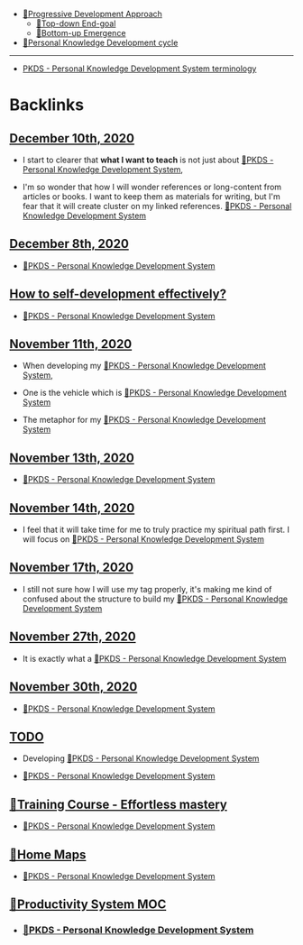 - [🌱Progressive Development Approach](<🌱Progressive Development Approach.md>)
    - [🌲Top-down End-goal](<🌲Top-down End-goal.md>)
    - [🌲Bottom-up Emergence](<🌲Bottom-up Emergence.md>)
- [🌱Personal Knowledge Development cycle](<🌱Personal Knowledge Development cycle.md>)
- ---
- [PKDS - Personal Knowledge Development System terminology](<PKDS - Personal Knowledge Development System terminology.md>)

# Backlinks
## [December 10th, 2020](<December 10th, 2020.md>)
- I start to clearer that __what I want to teach__ is not just about [🌱PKDS - Personal Knowledge Development System](<🌱PKDS - Personal Knowledge Development System.md>),

- I'm so wonder that how I will wonder references or long-content from articles or books. I want to keep them as materials for writing, but I'm fear that it will create cluster on my linked references. [🌱PKDS - Personal Knowledge Development System](<🌱PKDS - Personal Knowledge Development System.md>)

## [December 8th, 2020](<December 8th, 2020.md>)
- [🌱PKDS - Personal Knowledge Development System](<🌱PKDS - Personal Knowledge Development System.md>)

## [How to self-development effectively?](<How to self-development effectively?.md>)
- [🌱PKDS - Personal Knowledge Development System](<🌱PKDS - Personal Knowledge Development System.md>)

## [November 11th, 2020](<November 11th, 2020.md>)
- When developing my [🌱PKDS - Personal Knowledge Development System](<🌱PKDS - Personal Knowledge Development System.md>),

- One is the vehicle which is [🌱PKDS - Personal Knowledge Development System](<🌱PKDS - Personal Knowledge Development System.md>)

- The metaphor for my [🌱PKDS - Personal Knowledge Development System](<🌱PKDS - Personal Knowledge Development System.md>)

## [November 13th, 2020](<November 13th, 2020.md>)
- [🌱PKDS - Personal Knowledge Development System](<🌱PKDS - Personal Knowledge Development System.md>)

## [November 14th, 2020](<November 14th, 2020.md>)
- I feel that it will take time for me to truly practice my spiritual path first. I will focus on [🌱PKDS - Personal Knowledge Development System](<🌱PKDS - Personal Knowledge Development System.md>)

## [November 17th, 2020](<November 17th, 2020.md>)
- I still not sure how I will use my tag properly, it's making me kind of confused about the structure to build my [🌱PKDS - Personal Knowledge Development System](<🌱PKDS - Personal Knowledge Development System.md>)

## [November 27th, 2020](<November 27th, 2020.md>)
- It is exactly what a [🌱PKDS - Personal Knowledge Development System](<🌱PKDS - Personal Knowledge Development System.md>)

## [November 30th, 2020](<November 30th, 2020.md>)
- [🌱PKDS - Personal Knowledge Development System](<🌱PKDS - Personal Knowledge Development System.md>)

## [TODO](<TODO.md>)
- Developing [🌱PKDS - Personal Knowledge Development System](<🌱PKDS - Personal Knowledge Development System.md>)

- [🌱PKDS - Personal Knowledge Development System](<🌱PKDS - Personal Knowledge Development System.md>)

## [🌱Training Course - Effortless mastery](<🌱Training Course - Effortless mastery.md>)
- [🌱PKDS - Personal Knowledge Development System](<🌱PKDS - Personal Knowledge Development System.md>)

## [🏡Home Maps](<🏡Home Maps.md>)
- [🌱PKDS - Personal Knowledge Development System](<🌱PKDS - Personal Knowledge Development System.md>)

## [🧭Productivity System MOC ](<🧭Productivity System MOC .md>)
- ### [🌱PKDS - Personal Knowledge Development System](<🌱PKDS - Personal Knowledge Development System.md>)

